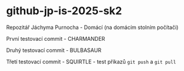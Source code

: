 # github-jp-is-2025-sk2
Repozitář Jáchyma Purnocha - Domácí (na domácím stolním počítači)

První testovací commit - CHARMANDER

Druhý testovací commit - BULBASAUR

Třetí testovací commit - SQUIRTLE 
    - test příkazů `git push` a `git pull`